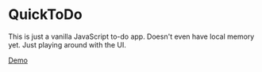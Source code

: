 QuickToDo
=========

This is just a vanilla JavaScript to-do app. Doesn't even have local memory yet. Just playing around with the UI.

<a href="https://veeship.github.io/QuickToDo">Demo</a>
